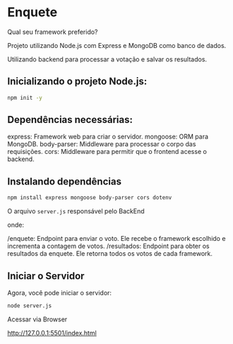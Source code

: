 # Enquete

Qual seu framework preferido?

Projeto utilizando Node.js com Express e MongoDB como banco de dados.

Utilizando backend para processar a votação e salvar os resultados.

## Inicializando o projeto Node.js:

```bash
npm init -y
```

## Dependências necessárias:

express: Framework web para criar o servidor.
mongoose: ORM para MongoDB.
body-parser: Middleware para processar o corpo das requisições.
cors: Middleware para permitir que o frontend acesse o backend.

## Instalando dependências
```bash
npm install express mongoose body-parser cors dotenv
```

O arquivo `server.js` responsável pelo BackEnd

onde:

/enquete: Endpoint para enviar o voto. Ele recebe o framework escolhido e incrementa a contagem de votos.
/resultados: Endpoint para obter os resultados da enquete. Ele retorna todos os votos de cada framework.

## Iniciar o Servidor

Agora, você pode iniciar o servidor:

```bash
node server.js
```

Acessar via Browser

http://127.0.0.1:5501/index.html